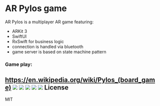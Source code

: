 # AR Pylos game

AR Pylos is a multiplayer AR game featuring:
  
  - ARKit 3
  - SwiftUI 
  - RxSwift for business logic 
  - connection  is handled via bluetooth
  - game server is based on state machine pattern

### Game play:

https://en.wikipedia.org/wiki/Pylos_(board_game)
![](Resources/home.png)
![](Resources/welcome.png)
![](Resources/matching.gif)
![](Resources/gameplay.gif)
![](Resources/gameplay_white.gif)
License
----

MIT
